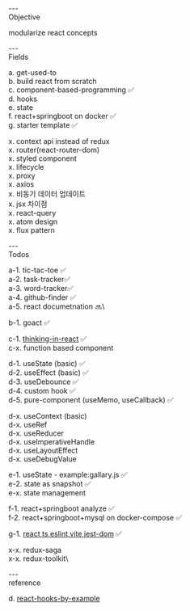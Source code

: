 ---\
Objective

modularize react concepts


---\
Fields

a. get-used-to\
b. build react from scratch\
c. component-based-programming :white_check_mark:\
d. hooks\
e. state\
f. react+springboot on docker :white_check_mark:\
g. starter template :white_check_mark:

x. context api instead of redux\
x. router(react-router-dom)\
x. styled component\
x. lifecycle\
x. proxy\
x. axios\
x. 비동기 데이터 업데이트\
x. jsx 차이점\
x. react-query\
x. atom design\
x. flux pattern



---\
Todos


a-1. tic-tac-toe :white_check_mark:\
a-2. task-tracker:white_check_mark:\
a-3. word-tracker:white_check_mark:\
a-4. github-finder :white_check_mark:\
a-5. react documetnation :soon:\

b-1. goact :white_check_mark:

c-1. [thinking-in-react](https://beta.reactjs.org/learn/thinking-in-react) :white_check_mark:\
c-x. function based component

d-1. useState (basic) :white_check_mark:\
d-2. useEffect (basic) :white_check_mark:\
d-3. useDebounce :white_check_mark:\
d-4. custom hook :white_check_mark:\
d-5. pure-component (useMemo, useCallback) :white_check_mark:

d-x. useContext (basic)\
d-x. useRef\
d-x. useReducer\
d-x. useImperativeHandle\
d-x. useLayoutEffect\
d-x. useDebugValue


e-1. useState - example:gallary.js :white_check_mark:\
e-2. state as snapshot :white_check_mark:\
e-x. state management

f-1. react+springboot analyze :white_check_mark:\
f-2. react+springboot+mysql on docker-compose :white_check_mark:

g-1. [react,ts,eslint,vite,jest-dom](https://www.youtube.com/watch?v=cchqeWY0Nak&t=3s&ab_channel=CodingGarden) :white_check_mark:

x-x. redux-saga\
x-x. redux-toolkit\


---\
reference


d. [react-hooks-by-example](https://github.com/Lemoncode/react-hooks-by-example)
